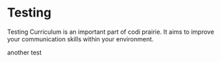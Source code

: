 # Testing

Testing Curriculum is an important part of codi prairie. It aims to improve your communication skills within your environment.

another test

